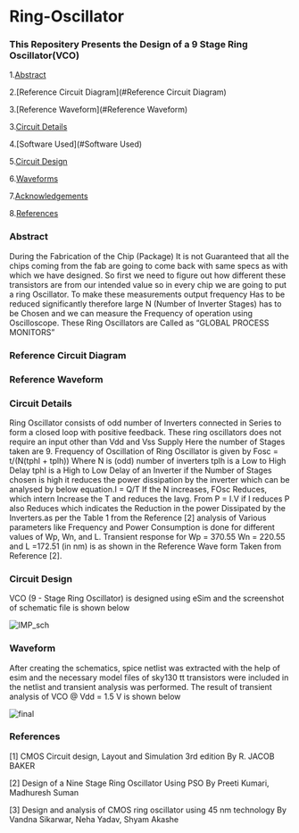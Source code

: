 # Ring-Oscillator
### This Repositery Presents the Design of a 9 Stage Ring Oscillator(VCO)
1.[Abstract](#Abstract)

2.[Reference Circuit Diagram](#Reference Circuit Diagram)

3.[Reference Waveform](#Reference Waveform)

3.[Circuit Details](#Circuit-Details)

4.[Software Used](#Software Used)

5.[Circuit Design](#Cicuit-Design)

6.[Waveforms](#Waveform)

7.[Acknowledgements](#Acknowledgements)

8.[References](#References)
### Abstract
During the Fabrication of the Chip (Package) It is not 
Guaranteed that all the chips coming from the fab are 
going to come back with same specs as with which we 
have designed. So first we need to figure out how 
different these transistors are from our intended value so 
in every chip we are going to put a ring Oscillator. To 
make these measurements output frequency Has to be
reduced significantly therefore large N (Number of 
Inverter Stages) has to be Chosen and we can measure the 
Frequency of operation using Oscilloscope. These Ring 
Oscillators are Called as
 “GLOBAL PROCESS MONITORS”
 
### Reference Circuit Diagram


### Reference Waveform


### Circuit Details
Ring Oscillator consists of odd number of Inverters 
connected in Series to form a closed loop with positive 
feedback. These ring oscillators does not require an input
other than Vdd and Vss Supply Here the number of 
Stages taken are 9. Frequency of Oscillation of Ring 
Oscillator is given by Fosc = t/(N(tphl + tplh))
Where N is (odd) number of inverters
tplh is a Low to High Delay
tphl is a High to Low Delay of an Inverter
if the Number of Stages chosen is high it reduces the 
power dissipation by the inverter which can be analysed 
by below equation.I = Q/T
If the N increases, FOsc Reduces, which intern Increase 
the T and reduces the Iavg. From P = I.V if I reduces P
also Reduces which indicates the Reduction in the power 
Dissipated by the Inverters.as per the Table 1 from the 
Reference [2] analysis of Various parameters like 
Frequency and Power Consumption is done for different
values of Wp, Wn, and L. Transient response for 
Wp = 370.55 Wn = 220.55 and L =172.51 (in nm) is as 
shown in the Reference Wave form Taken from 
Reference [2].
### Circuit Design
VCO (9 - Stage Ring Oscillator) is designed using eSim and the screenshot of schematic file is shown below

![IMP_sch](https://user-images.githubusercontent.com/59924751/152653744-3c717d41-618b-4a9a-927a-f9df6882094c.JPG)

### Waveform
After creating the schematics, spice netlist was extracted with the help of esim and the necessary model files of sky130 tt transistors were included in the netlist and transient analysis was performed.
The result of transient analysis of VCO @ Vdd = 1.5 V is shown below

![final](https://user-images.githubusercontent.com/59924751/152654328-8f4cc87a-1f74-4f98-af74-50ee4e031fbd.JPG)

### References
[1] CMOS Circuit design, Layout and Simulation 3rd edition By R. JACOB BAKER

[2] Design of a Nine Stage Ring Oscillator Using PSO By 
Preeti Kumari, Madhuresh Suman

[3] Design and analysis of CMOS ring oscillator using 45 nm technology By Vandna Sikarwar, Neha Yadav, Shyam Akashe

